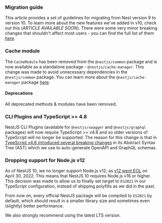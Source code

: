 ### Migration guide

This article provides a set of guidelines for migrating from Nest version 9 to version 10.
To learn more about the new features we've added in v10, check out this (_ARTICLE AVAILABLE SOON_).
There were some very minor breaking changes that shouldn't affect most users - you can find the full list of them [here](https://github.com/nestjs/nest/releases/tag/v10.0.0).

### Cache module

The `CacheModule` has been removed from the `@nestjs/common` package and is now available as a standalone package - `@nestjs/cache-manager`. This change was made to avoid unnecessary dependencies in the `@nestjs/common` package. You can learn more about the `@nestjs/cache-manager` package [here](https://docs.nestjs.com/techniques/caching).

#### Deprecations

All deprecated methods & modules have been removed.

### CLI Plugins and TypeScript >= 4.8

NestJS CLI Plugins (available for `@nestjs/swagger` and `@nestjs/graphql` packages) will now require TypeScript >= v4.8 and so older versions of TypeScript will no longer be supported. The reason for this change is that in [TypeScript v4.8 introduced several breaking changes](https://www.typescriptlang.org/docs/handbook/release-notes/typescript-4-8.html#decorators-are-placed-on-modifiers-on-typescripts-syntax-trees) in its Abstract Syntax Tree (AST) which we use to auto-generate OpenAPI and GraphQL schemas.

### Dropping support for Node.js v12

As of NestJS 10, we no longer support Node.js v12, as [v12 went EOL](https://twitter.com/nodejs/status/1524081123579596800) on April 30, 2022. This means that NestJS 10 requires Node.js v16 or higher. This decision was made to allow us to finally set target to `ES2021` in our TypeScript configuration, instead of shipping polyfills as we did in the past.

From now on, every official NestJS package will be compiled to `ES2021` by default, which should result in a smaller library size and sometimes even (slightly) better performance.

We also strongly recommend using the latest LTS version.
